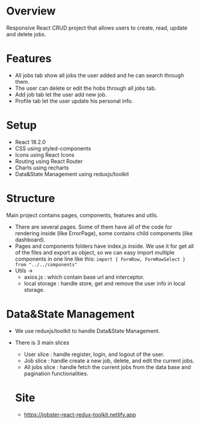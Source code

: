 # Overview

Responsive React CRUD project that allows users to create, read, update and delete jobs.

# Features

- All jobs tab show all jobs the user added and he can search through them.
- The user can delete or edit the hobs through all jobs tab.
- Add job tab let the user add new job.
- Profile tab let the user update his personal info.

# Setup

- React 18.2.0
- CSS using styled-components
- Icons using React Icons
- Routing using React Router
- Charts using recharts
- Data&State Management using reduxjs/toolkit

# Structure

Main project contains pages, components, features and utils.

- There are several pages. Some of them have all of the code for rendering inside (like ErrorPage), some contains child components (like dashboard).
- Pages and components folders have index.js inside. We use it for get all of the files and export as object, so we can easy import multiple components in one line like this: `import { FormRow, FormRowSelect } from "../../components"`
- Utils →
  - axios.js : which contain base url and interceptor.
  - local storage : handle store, get and remove the user info in local storage.

# Data&State Management

- We use reduxjs/toolkit to handle Data&State Management.
- There is 3 main slices

  - User slice : handle register, login, and logout of the user.
  - Job slice : handle create a new job, delete, and edit the current jobs.
  - All jobs slice : handle fetch the current jobs from the data base and pagination functionalities.

  # Site

  - https://jobster-react-redux-toolkit.netlify.app
